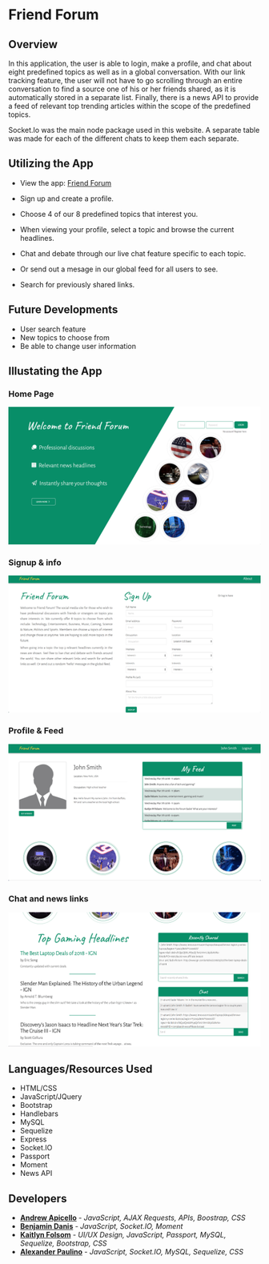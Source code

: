 # Friend Forum
 
## Overview

In this application, the user is able to login, make a profile, and chat about eight predefined topics as well as in a global conversation. With our link tracking feature, the user will not have to go scrolling through an entire conversation to find a source one of his or her friends shared, as it is automatically stored in a separate list.  Finally, there is a news API to provide a feed of relevant top trending articles within the scope of the predefined topics.

Socket.Io was the main node package used in this website. A separate table was made for each of the different chats to keep them each separate.

## Utilizing the App

* View the app: [Friend Forum](https://friend-forum.herokuapp.com)

* Sign up and create a profile.
* Choose 4 of our 8 predefined topics that interest you.
* When viewing your profile, select a topic and browse the current headlines.
* Chat and debate through our live chat feature specific to each topic.
* Or send out a mesage in our global feed for all users to see.
* Search for previously shared links.

## Future Developments 

* User search feature
* New topics to choose from
* Be able to change user information

## Illustating the App

### Home Page
![Home Page](public/Images/home-page.png)

### Signup & info
![Sign up](public/Images/signup-page.png)

### Profile & Feed
![Profile](public/images/profile.png)
### Chat and news links
![Links and Chat](public/images/headlines-chat.png)

## Languages/Resources Used
- HTML/CSS
- JavaScript/JQuery
- Bootstrap
- Handlebars
- MySQL
- Sequelize
- Express
- Socket.IO
- Passport
- Moment
- News API

## Developers

* [**Andrew Apicello**](https://github.com/andrew-apicello/) - *JavaScript, AJAX Requests, APIs, Boostrap, CSS*
* [**Benjamin Danis**](https://github.com/benjaminDanis) - *JavaScript, Socket.IO, Moment*
* [**Kaitlyn Folsom**](https://github.com/https://github.com/Jewel0106) - *UI/UX Design, JavaScript, Passport, MySQL, Sequelize, Bootstrap, CSS*
* [**Alexander Paulino**](https://github.com/alexanderpaulino) - *JavaScript, Socket.IO, MySQL, Sequelize, CSS*
